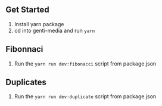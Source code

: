## Get Started

1. Install yarn package
2. cd into genti-media and run `yarn`

## Fibonnaci

1. Run the `yarn run dev:fibonacci` script from package.json

## Duplicates

1. Run the `yarn run dev:duplicate` script from package.json
